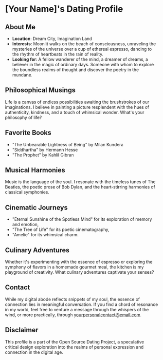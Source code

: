 # [Your Name]'s Dating Profile

## About Me
- **Location**: Dream City, Imagination Land
- **Interests**: Moonlit walks on the beach of consciousness, unraveling the mysteries of the universe over a cup of ethereal espresso, dancing to the rhythm of heartbeats in the rain of reality.
- **Looking for**: A fellow wanderer of the mind, a dreamer of dreams, a believer in the magic of ordinary days. Someone with whom to explore the boundless realms of thought and discover the poetry in the mundane.

## Philosophical Musings
Life is a canvas of endless possibilities awaiting the brushstrokes of our imaginations. I believe in painting a picture resplendent with the hues of authenticity, kindness, and a touch of whimsical wonder. What's your philosophy of life?

## Favorite Books
- "The Unbearable Lightness of Being" by Milan Kundera
- "Siddhartha" by Hermann Hesse
- "The Prophet" by Kahlil Gibran

## Musical Harmonies
Music is the language of the soul. I resonate with the timeless tunes of The Beatles, the poetic prose of Bob Dylan, and the heart-stirring harmonies of classical symphonies.

## Cinematic Journeys
- "Eternal Sunshine of the Spotless Mind" for its exploration of memory and emotion,
- "The Tree of Life" for its poetic cinematography,
- "Amelie" for its whimsical charm.

## Culinary Adventures
Whether it's experimenting with the essence of espresso or exploring the symphony of flavors in a homemade gourmet meal, the kitchen is my playground of creativity. What culinary adventures captivate your senses?

## Contact
While my digital abode reflects snippets of my soul, the essence of connection lies in meaningful conversation. If you find a chord of resonance in my world, feel free to venture a message through the whispers of the wind, or more practically, through [yourpersonalcontact@email.com](mailto:yourpersonalcontact@email.com).

## Disclaimer
This profile is a part of the Open Source Dating Project, a speculative critical design exploration into the realms of personal expression and connection in the digital age.
